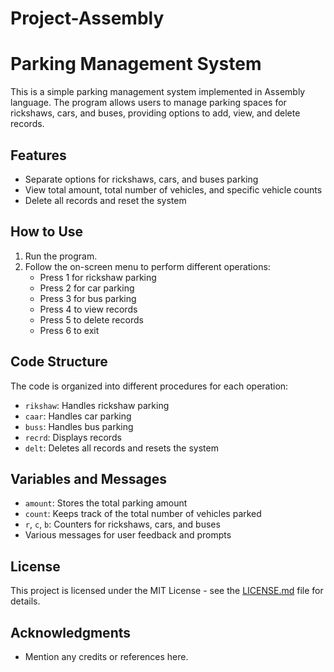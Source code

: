 # Project-Assembly

# Parking Management System

This is a simple parking management system implemented in Assembly language. The program allows users to manage parking spaces for rickshaws, cars, and buses, providing options to add, view, and delete records.

## Features

- Separate options for rickshaws, cars, and buses parking
- View total amount, total number of vehicles, and specific vehicle counts
- Delete all records and reset the system

## How to Use

1. Run the program.
2. Follow the on-screen menu to perform different operations:
    - Press 1 for rickshaw parking
    - Press 2 for car parking
    - Press 3 for bus parking
    - Press 4 to view records
    - Press 5 to delete records
    - Press 6 to exit

## Code Structure

The code is organized into different procedures for each operation:

- `rikshaw`: Handles rickshaw parking
- `caar`: Handles car parking
- `buss`: Handles bus parking
- `recrd`: Displays records
- `delt`: Deletes all records and resets the system

## Variables and Messages

- `amount`: Stores the total parking amount
- `count`: Keeps track of the total number of vehicles parked
- `r`, `c`, `b`: Counters for rickshaws, cars, and buses
- Various messages for user feedback and prompts

## License

This project is licensed under the MIT License - see the [LICENSE.md](LICENSE.md) file for details.

## Acknowledgments

- Mention any credits or references here.

